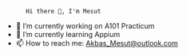           Hi there 👋, I'm Mesut

- 🔭 I’m currently working on A101 Practicum
- 🌱 I’m currently learning Appium 
- 📫 How to reach me: Akbas_Mesut@outlook.com


